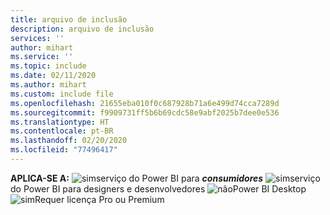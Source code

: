 ```yaml
---
title: arquivo de inclusão
description: arquivo de inclusão
services: ''
author: mihart
ms.service: ''
ms.topic: include
ms.date: 02/11/2020
ms.author: mihart
ms.custom: include file
ms.openlocfilehash: 21655eba010f0c687928b71a6e499d74cca7289d
ms.sourcegitcommit: f9909731ff5b6b69cdc58e9abf2025b7dee0e536
ms.translationtype: HT
ms.contentlocale: pt-BR
ms.lasthandoff: 02/20/2020
ms.locfileid: "77496417"
---
```

<Token>**APLICA-SE A:** ![sim](media/yes.png)serviço do Power BI para ***consumidores*** ![sim](media/yes.png)serviço do Power BI para designers e desenvolvedores ![não](media/no.png)Power BI Desktop ![sim](media/yes.png)Requer licença Pro ou Premium </Token>